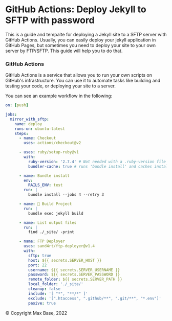 # GitHub Actions: Deploy Jekyll to SFTP with password

This is a guide and tempalte for deploying a Jekyll site to a SFTP server with GitHub Actions. Usually, you can easily deploy your jekyll application in GitHub Pages, but sometimes you need to deploy your site to your own server by FTP/SFTP. This guide will help you to do that.

### GitHub Actions

GitHub Actions is a service that allows you to run your own scripts on GitHub's infrastructure. You can use it to automate tasks like building and testing your code, or deploying your site to a server.

You can see an example workflow in the following:

```yml
on: [push]

jobs:
  mirror_with_sftp:
    name: deploy
    runs-on: ubuntu-latest
    steps:
      - name: Checkout
        uses: actions/checkout@v2

      - uses: ruby/setup-ruby@v1
        with:
          ruby-version: '2.7.4' # Not needed with a .ruby-version file
          bundler-cache: true # runs 'bundle install' and caches installed gems automatically

      - name: Bundle install
        env:
          RAILS_ENV: test
        run: |
          bundle install --jobs 4 --retry 3

      - name: 🔨 Build Project
        run: |
          bundle exec jekyll build

      - name: List output files
        run: |
          find ./_site/ -print

      - name: FTP Deployer
        uses: sand4rt/ftp-deployer@v1.4
        with:
          sftp: true
          host: ${{ secrets.SERVER_HOST }}
          port: 22
          username: ${{ secrets.SERVER_USERNAME }}
          password: ${{ secrets.SERVER_PASSWORD }}
          remote_folder: ${{ secrets.SERVER_PATH }}
          local_folder: './_site/'
          cleanup: false
          include: '[ "*", "**/*" ]'
          exclude: '[".htaccess", ".github/**", ".git/**", "*.env"]'
          pasive: true
```

© Copyright Max Base, 2022
